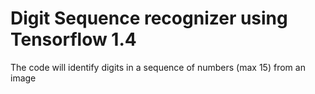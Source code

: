 # Digit Sequence recognizer using Tensorflow 1.4

The code will identify digits in a sequence of numbers (max 15) from an image
